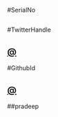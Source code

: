 #SerialNo

##

#TwitterHandle

## [@](http://twitter.com/)

#GithubId

## [@](http://github.com/)
##pradeep